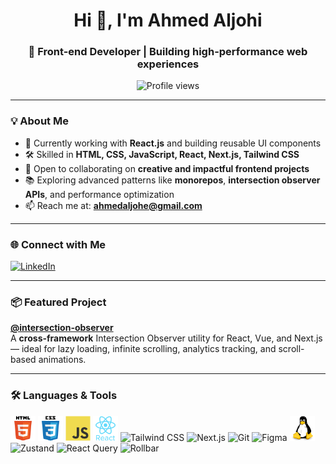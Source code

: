<h1 align="center">Hi 👋, I'm Ahmed Aljohi</h1>
<h3 align="center">🚀 Front-end Developer | Building high-performance web experiences</h3>

<p align="center">
  <img src="https://komarev.com/ghpvc/?username=AhmedAljohi&label=Profile%20Views&color=0e75b6&style=flat" alt="Profile views" />
</p>

---

### 💡 About Me
- 🔭 Currently working with **React.js** and building reusable UI components
- 🛠 Skilled in **HTML, CSS, JavaScript, React, Next.js, Tailwind CSS**
- 🤝 Open to collaborating on **creative and impactful frontend projects**
- 📚 Exploring advanced patterns like **monorepos**, **intersection observer APIs**, and performance optimization
- 📫 Reach me at: **ahmedaljohe@gmail.com**

---

### 🌐 Connect with Me
<p>
  <a href="https://www.linkedin.com/in/ahmed-aljohi-093b9322b/" target="_blank">
    <img src="https://raw.githubusercontent.com/rahuldkjain/github-profile-readme-generator/master/src/images/icons/Social/linked-in-alt.svg" alt="LinkedIn" height="30" width="40" />
  </a>
</p>

---

### 📦 Featured Project
**[@intersection-observer](https://github.com/AhmedAljohi/intersection-observer)**  
A **cross-framework** Intersection Observer utility for React, Vue, and Next.js — ideal for lazy loading, infinite scrolling, analytics tracking, and scroll-based animations.

---

### 🛠 Languages & Tools
<p>
  <img src="https://raw.githubusercontent.com/devicons/devicon/master/icons/html5/html5-original-wordmark.svg" width="40" height="40" alt="HTML5"/>
  <img src="https://raw.githubusercontent.com/devicons/devicon/master/icons/css3/css3-original-wordmark.svg" width="40" height="40" alt="CSS3"/>
  <img src="https://raw.githubusercontent.com/devicons/devicon/master/icons/javascript/javascript-original.svg" width="40" height="40" alt="JavaScript"/>
  <img src="https://raw.githubusercontent.com/devicons/devicon/master/icons/react/react-original-wordmark.svg" width="40" height="40" alt="React"/>
  <img src="https://www.vectorlogo.zone/logos/tailwindcss/tailwindcss-icon.svg" width="40" height="40" alt="Tailwind CSS"/>
  <img src="https://cdn.worldvectorlogo.com/logos/nextjs-2.svg" width="40" height="40" alt="Next.js"/>
  <img src="https://www.vectorlogo.zone/logos/git-scm/git-scm-icon.svg" width="40" height="40" alt="Git"/>
  <img src="https://www.vectorlogo.zone/logos/figma/figma-icon.svg" width="40" height="40" alt="Figma"/>
  <img src="https://raw.githubusercontent.com/devicons/devicon/master/icons/linux/linux-original.svg" width="40" height="40" alt="Linux"/>
  <img src="https://github.com/prplx/svg-logos/blob/master/svg/Zustand.svg" width="40" height="40" alt="Zustand"/>
  <img src="https://github.com/gilbarbara/logos/blob/main/logos/react-query-icon.svg" width="40" height="40" alt="React Query"/>
  <img src="https://github.com/gilbarbara/logos/blob/main/logos/rollbar-icon.svg" width="40" height="40" alt="Rollbar"/>
</p>

